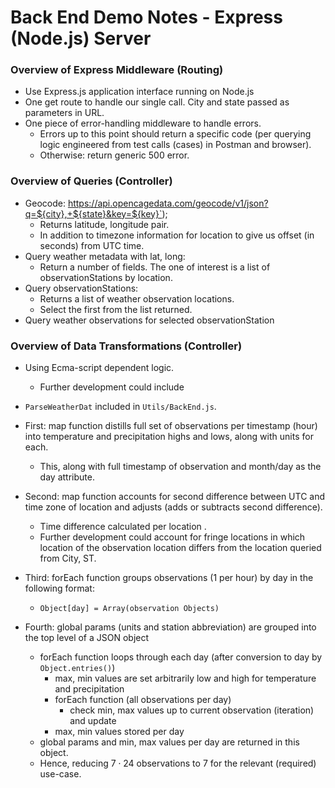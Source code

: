# Back End Demo Notes - Express (Node.js) Server

### Overview of Express Middleware (Routing)
- Use Express.js application interface running on Node.js
- One get route to handle our single call. City and state passed as parameters in URL.
- One piece of error-handling middleware to handle errors.
    - Errors up to this point should return a specific code (per querying logic engineered from test calls (cases) in Postman and browser).
    - Otherwise: return generic 500 error.

### Overview of Queries (Controller)
- Geocode: https://api.opencagedata.com/geocode/v1/json?q=${city},+${state}&key=${key}`);
    - Returns latitude, longitude pair.
    - In addition to timezone information for location to give us offset (in seconds) from UTC time.
- Query weather metadata with lat, long:
    - Return a number of fields. The one of interest is a list of observationStations by location.
- Query observationStations: 
    - Returns a list of weather observation locations.
    - Select the first from the list returned.
- Query weather observations for selected observationStation

### Overview of Data Transformations (Controller)
- Using Ecma-script dependent logic.
    - Further development could include
- `ParseWeatherDat` included in `Utils/BackEnd.js`.

- First: map function distills full set of observations per timestamp (hour) into temperature and precipitation highs and lows, along with units for each.
    - This, along with full timestamp of observation and month/day as the day attribute.

- Second: map function accounts for second difference between UTC and time zone of location and adjusts (adds or subtracts second difference).
    - Time difference calculated per location .
    - Further development could account for fringe locations in which location of the observation location differs from the location queried from City, ST.  

- Third: forEach function groups observations (1 per hour) by day in the following format:
    - `Object[day] = Array(observation Objects)`

- Fourth: global params (units and station abbreviation) are grouped into the top level of a JSON object
    - forEach function loops through each day (after conversion to day by `Object.entries()`)
        - max, min values are set arbitrarily low and high for temperature and precipitation
        - forEach function (all observations per day)
            - check min, max values up to current observation (iteration) and update
        - max, min values stored per day
    - global params and min, max values per day are returned in this object. 
    - Hence, reducing $7 \cdot 24$ observations to $7$ for the relevant (required) use-case.
